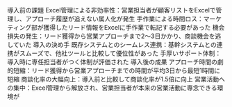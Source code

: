導入前の課題
Excel管理による非効率性：営業担当者が顧客リストをExcelで管理し、アプローチ履歴が追えない属人化が発生
手作業による時間ロス：マーケティング部が獲得したリード情報をExcelに手作業で転記する必要があった
機会損失の発生：リード獲得から営業アプローチまで2〜3日かかり、商談機会を逃していた
導入の決め手
既存システムとのシームレス連携：基幹システムとの連携がスムーズで、他社ツールと比較して優位性があった
手厚いサポート体制：導入時に専任担当者がつく体制が評価された
導入後の成果
アプローチ時間の劇的短縮：リード獲得から営業アプローチまでの時間が平均3日から最短1時間に短縮
商談化率の大幅向上：導入前と比較して商談化率が1.5倍に向上
営業活動への集中：Excel管理から解放され、営業担当者が本来の営業活動に専念できる環境が